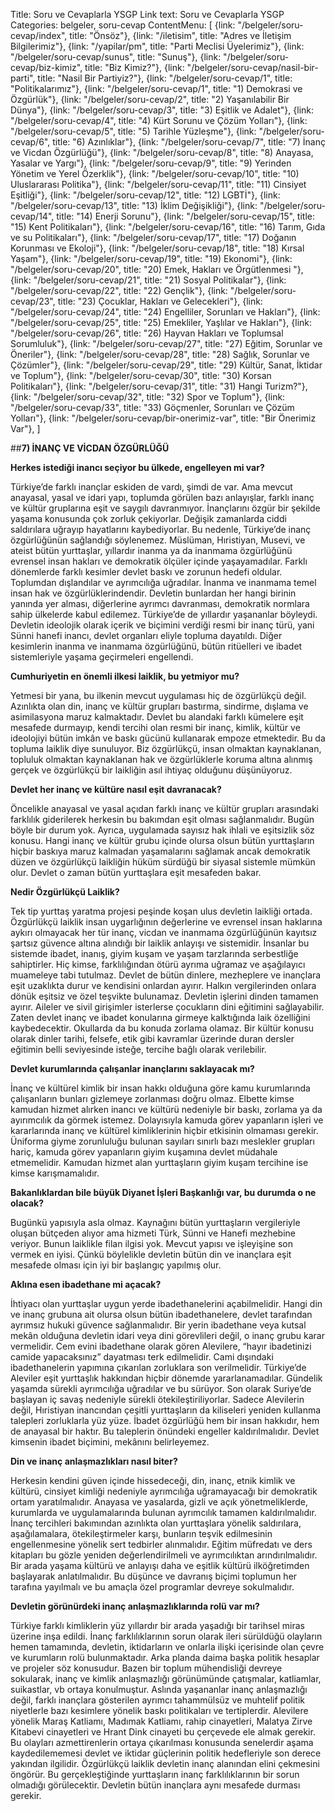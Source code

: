 Title: Soru ve Cevaplarla YSGP
Link text: Soru ve Cevaplarla YSGP
Categories: belgeler, soru-cevap
ContentMenu: [
  {link: "/belgeler/soru-cevap/index", title: "Önsöz"},
  {link: "/iletisim", title: "Adres ve İletişim Bilgilerimiz"},
  {link: "/yapilar/pm", title: "Parti Meclisi Üyelerimiz"},
  {link: "/belgeler/soru-cevap/sunus", title: "Sunuş"},
  {link: "/belgeler/soru-cevap/biz-kimiz", title: "Biz Kimiz?"},
  {link: "/belgeler/soru-cevap/nasil-bir-parti", title: "Nasil Bir Partiyiz?"},
  {link: "/belgeler/soru-cevap/1", title: "Politikalarımız"},
  {link: "/belgeler/soru-cevap/1", title: "1) Demokrasi ve Özgürlük"},
  {link: "/belgeler/soru-cevap/2", title: "2) Yaşanılabilir Bir Dünya"},
  {link: "/belgeler/soru-cevap/3", title: "3) Eşitlik ve Adalet"},
  {link: "/belgeler/soru-cevap/4", title: "4) Kürt Sorunu ve Çözüm Yolları"},
  {link: "/belgeler/soru-cevap/5", title: "5) Tarihle Yüzleşme"},
  {link: "/belgeler/soru-cevap/6", title: "6) Azınlıklar"},
  {link: "/belgeler/soru-cevap/7", title: "7) İnanç ve Vicdan Özgürlüğü"},
  {link: "/belgeler/soru-cevap/8", title: "8) Anayasa, Yasalar ve Yargı"},
  {link: "/belgeler/soru-cevap/9", title: "9) Yerinden Yönetim ve Yerel Özerklik"},
  {link: "/belgeler/soru-cevap/10", title: "10) Uluslararası Politika"},
  {link: "/belgeler/soru-cevap/11", title: "11) Cinsiyet Eşitliği"},
  {link: "/belgeler/soru-cevap/12", title: "12) LGBTİ"},
  {link: "/belgeler/soru-cevap/13", title: "13) İklim Değişikliği"},
  {link: "/belgeler/soru-cevap/14", title: "14) Enerji Sorunu"},
  {link: "/belgeler/soru-cevap/15", title: "15) Kent Politikaları"},
  {link: "/belgeler/soru-cevap/16", title: "16) Tarım, Gıda ve su Politikaları"},
  {link: "/belgeler/soru-cevap/17", title: "17) Doğanın Korunması ve Ekoloji"},
  {link: "/belgeler/soru-cevap/18", title: "18) Kırsal Yaşam"},
  {link: "/belgeler/soru-cevap/19", title: "19) Ekonomi"},
  {link: "/belgeler/soru-cevap/20", title: "20) Emek, Hakları ve Örgütlenmesi
"},
  {link: "/belgeler/soru-cevap/21", title: "21) Sosyal Politikalar"},
  {link: "/belgeler/soru-cevap/22", title: "22) Gençlik"},
  {link: "/belgeler/soru-cevap/23", title: "23) Çocuklar, Hakları ve Gelecekleri"},
  {link: "/belgeler/soru-cevap/24", title: "24) Engelliler, Sorunları ve Hakları"},
  {link: "/belgeler/soru-cevap/25", title: "25) Emekliler, Yaşlılar ve Hakları"},
  {link: "/belgeler/soru-cevap/26", title: "26) Hayvan Hakları ve Toplumsal Sorumluluk"},
  {link: "/belgeler/soru-cevap/27", title: "27) Eğitim, Sorunlar ve Öneriler"},
  {link: "/belgeler/soru-cevap/28", title: "28) Sağlık, Sorunlar ve Çözümler"},
  {link: "/belgeler/soru-cevap/29", title: "29) Kültür, Sanat, İktidar ve Toplum"},
  {link: "/belgeler/soru-cevap/30", title: "30) Korsan Politikaları"},
  {link: "/belgeler/soru-cevap/31", title: "31) Hangi Turizm?"},
  {link: "/belgeler/soru-cevap/32", title: "32) Spor ve Toplum"},
  {link: "/belgeler/soru-cevap/33", title: "33) Göçmenler, Sorunları ve Çözüm Yolları"},
  {link: "/belgeler/soru-cevap/bir-onerimiz-var", title: "Bir Önerimiz Var"},
  ]


##**7) İNANÇ VE VİCDAN ÖZGÜRLÜĞÜ**

**Herkes istediği inancı seçiyor bu ülkede, engelleyen mi var?**

Türkiye’de farklı inançlar eskiden de vardı, şimdi de var. Ama mevcut anayasal, yasal ve idari yapı, toplumda görülen bazı anlayışlar, farklı inanç ve kültür gruplarına eşit ve saygılı davranmıyor. İnançlarını özgür bir şekilde yaşama konusunda çok zorluk çekiyorlar. Değişik zamanlarda ciddi saldırılara uğrayıp hayatlarını kaybediyorlar. Bu nedenle, Türkiye’de inanç özgürlüğünün sağlandığı söylenemez. Müslüman, Hıristiyan, Musevi, ve ateist bütün yurttaşlar, yıllardır inanma ya da inanmama özgürlüğünü evrensel insan hakları ve demokratik ölçüler içinde yaşayamadılar. Farklı dönemlerde farklı kesimler devlet baskı ve zorunun hedefi oldular. Toplumdan dışlandılar ve ayrımcılığa uğradılar. İnanma ve inanmama temel insan hak ve özgürlüklerindendir. Devletin bunlardan her hangi birinin yanında yer alması, diğerlerine ayrımcı davranması, demokratik normlara sahip ülkelerde kabul edilemez. Türkiye’de de yıllardır yaşananlar böyleydi. Devletin ideolojik olarak  içerik ve biçimini verdiği resmi bir inanç türü, yani Sünni hanefi inancı, devlet organları eliyle topluma dayatıldı. Diğer kesimlerin inanma ve inanmama özgürlüğünü, bütün ritüelleri ve ibadet sistemleriyle  yaşama geçirmeleri engellendi.    

**Cumhuriyetin en önemli ilkesi laiklik, bu yetmiyor mu?**

Yetmesi bir yana, bu ilkenin mevcut uygulaması hiç de özgürlükçü değil. Azınlıkta olan din, inanç ve kültür grupları bastırma, sindirme, dışlama ve asimilasyona maruz kalmaktadır. Devlet bu alandaki farklı kümelere eşit mesafede durmayıp, kendi tercihi olan resmi bir inanç, kimlik, kültür ve ideolojiyi bütün imkân ve baskı gücünü kullanarak empoze etmektedir. Bu da topluma laiklik diye sunuluyor. Biz özgürlükçü, insan olmaktan kaynaklanan, topluluk olmaktan kaynaklanan hak ve özgürlüklerle koruma altına alınmış gerçek ve özgürlükçü bir laikliğin asıl ihtiyaç olduğunu düşünüyoruz.

**Devlet her inanç ve kültüre nasıl eşit davranacak?**

Öncelikle anayasal ve yasal açıdan farklı inanç ve kültür grupları arasındaki farklılık giderilerek herkesin bu bakımdan eşit olması sağlanmalıdır. Bugün böyle bir durum yok.  Ayrıca, uygulamada sayısız  hak ihlali ve eşitsizlik söz konusu.  Hangi inanç ve kültür grubu içinde olursa olsun bütün yurttaşların hiçbir baskıya maruz kalmadan yaşamalarını sağlamak ancak demokratik düzen ve özgürlükçü laikliğin hüküm sürdüğü bir siyasal sistemle mümkün olur. Devlet o zaman bütün yurttaşlara eşit mesafeden bakar. 

**Nedir Özgürlükçü Laiklik?**

Tek tip yurttaş yaratma projesi peşinde koşan ulus devletin laikliği ortada. Özgürlükçü laiklik insan uygarlığının değerlerine ve evrensel insan haklarına aykırı olmayacak her tür inanç, vicdan ve inanmama özgürlüğünün kayıtsız şartsız güvence altına alındığı bir laiklik anlayışı ve sistemidir. İnsanlar bu sistemde ibadet, inanış, giyim kuşam ve yaşam tarzlarında serbestliğe sahiptirler. Hiç kimse, farklılığından ötürü ayrıma uğramaz ve aşağılayıcı muameleye tabi tutulmaz. Devlet de bütün dinlere, mezheplere ve inançlara eşit uzaklıkta durur ve kendisini onlardan ayırır. Halkın vergilerinden onlara dönük eşitsiz ve özel teşvikte bulunamaz. Devletin işlerini dinden tamamen ayırır. Aileler ve sivil girişimler isterlerse çocukların dini eğitimini sağlayabilir. Zaten devlet inanç ve ibadet konularına girmeye kalktığında laik özelliğini kaybedecektir. Okullarda da bu konuda zorlama olamaz. Bir kültür konusu olarak dinler tarihi, felsefe, etik gibi kavramlar üzerinde duran dersler eğitimin belli seviyesinde isteğe, tercihe bağlı olarak verilebilir.

**Devlet kurumlarında çalışanlar inançlarını saklayacak mı?**

İnanç ve kültürel kimlik bir insan hakkı olduğuna göre kamu kurumlarında çalışanların bunları gizlemeye zorlanması doğru olmaz. Elbette kimse kamudan hizmet alırken inancı ve kültürü nedeniyle bir baskı, zorlama ya da ayırımcılık da görmek istemez. Dolayısıyla kamuda görev yapanların işleri ve kararlarında inanç ve kültürel kimliklerinin hiçbir etkisinin olmaması gerekir. Üniforma giyme zorunluluğu bulunan sayıları sınırlı bazı meslekler grupları hariç, kamuda görev yapanların giyim kuşamına devlet müdahale etmemelidir. Kamudan hizmet alan yurttaşların giyim kuşam tercihine ise kimse karışmamalıdır. 

**Bakanlıklardan bile büyük Diyanet İşleri Başkanlığı var, bu durumda o ne olacak?**
 
Bugünkü yapısıyla asla olmaz. Kaynağını bütün yurttaşların vergileriyle oluşan bütçeden alıyor ama hizmeti Türk, Sünni ve Hanefi mezhebine veriyor. Bunun laiklikle filan ilgisi yok. Mevcut yapısı ve işleyişine son vermek en iyisi.  Çünkü böylelikle devletin bütün din ve inançlara eşit mesafede olması için iyi bir başlangıç yapılmış olur.

**Aklına esen ibadethane mi açacak?**

İhtiyacı olan yurttaşlar uygun yerde ibadethanelerini açabilmelidir. Hangi din ve inanç grubuna ait olursa olsun bütün ibadethanelere, devlet tarafından ayrımsız hukuki güvence sağlanmalıdır. Bir yerin ibadethane veya kutsal mekân olduğuna devletin idari veya dini görevlileri değil, o inanç grubu karar vermelidir. Cem evini ibadethane olarak gören Alevilere, “hayır ibadetinizi camide yapacaksınız” dayatması terk edilmelidir. Cami dışındaki ibadethanelerin yapımına çıkarılan zorluklara son verilmelidir. Türkiye’de Aleviler eşit yurttaşlık hakkından hiçbir dönemde yararlanamadılar. Gündelik yaşamda sürekli ayrımcılığa uğradılar ve bu sürüyor. Son olarak Suriye’de başlayan iç savaş nedeniyle sürekli ötekileştiriliyorlar. Sadece Alevilerin değil, Hıristiyan inancından çeşitli yurttaşların da kiliseleri yeniden kullanma talepleri zorluklarla yüz yüze. İbadet özgürlüğü hem bir insan hakkıdır, hem de anayasal bir haktır. Bu taleplerin önündeki engeller kaldırılmalıdır. Devlet kimsenin ibadet biçimini, mekânını belirleyemez. 

**Din ve inanç anlaşmazlıkları nasıl biter?**
 
Herkesin kendini güven içinde hissedeceği, din, inanç, etnik kimlik ve kültürü, cinsiyet kimliği nedeniyle ayrımcılığa uğramayacağı bir demokratik ortam yaratılmalıdır. Anayasa ve yasalarda, gizli ve açık yönetmeliklerde, kurumlarda ve uygulamalarında bulunan ayrımcılık tamamen kaldırılmalıdır. İnanç tercihleri bakımından azınlıkta olan yurttaşlara yönelik  saldırılara, aşağılamalara, ötekileştirmeler karşı,  bunların teşvik edilmesinin engellenmesine yönelik sert tedbirler alınmalıdır. Eğitim müfredatı ve ders kitapları bu gözle yeniden değerlendirilmeli ve ayrımcılıktan arındırılmalıdır. Bir arada yaşama kültürü ve anlayışı daha ve eşitlik kültürü ilköğretimden başlayarak anlatılmalıdır. Bu düşünce ve davranış biçimi toplumun her tarafına yayılmalı ve bu amaçla özel programlar devreye sokulmalıdır. 

**Devletin görünürdeki  inanç anlaşmazlıklarında rolü var mı?**

Türkiye farklı kimliklerin yüz yıllardır bir arada yaşadığı bir tarihsel miras üzerine inşa edildi. İnanç farklılıklarının sorun olarak ileri sürüldüğü olayların hemen tamamında, devletin, iktidarların ve onlarla ilişki içerisinde olan çevre ve kurumların rolü bulunmaktadır. Arka planda daima başka politik hesaplar ve projeler söz konusudur. Bazen bir toplum mühendisliği devreye sokularak, inanç ve kimlik anlaşmazlığı görünümünde çatışmalar, katliamlar, suikastlar, vb ortaya konulmuştur.    Aslında yaşananlar inanç anlaşmazlığı değil, farklı inançlara gösterilen ayrımcı tahammülsüz ve muhtelif politik niyetlerle bazı kesimlere yönelik baskı politikaları ve tertiplerdir. Alevilere yönelik Maraş Katliamı, Madımak Katliamı, rahip cinayetleri, Malatya Zirve Kitabevi cinayetleri ve Hrant Dink cinayeti bu çerçevede ele almak gerekir. Bu olayları azmettirenlerin ortaya çıkarılması konusunda senelerdir aşama kaydedilememesi devlet ve iktidar güçlerinin politik hedefleriyle son derece yakından ilgilidir. Özgürlükçü laiklik devletin inanç alanından elini çekmesini öngörür. Bu gerçekleştiğinde yurttaşların inanç farklılıklarının bir sorun olmadığı görülecektir. Devletin bütün inançlara aynı mesafede durması gerekir.